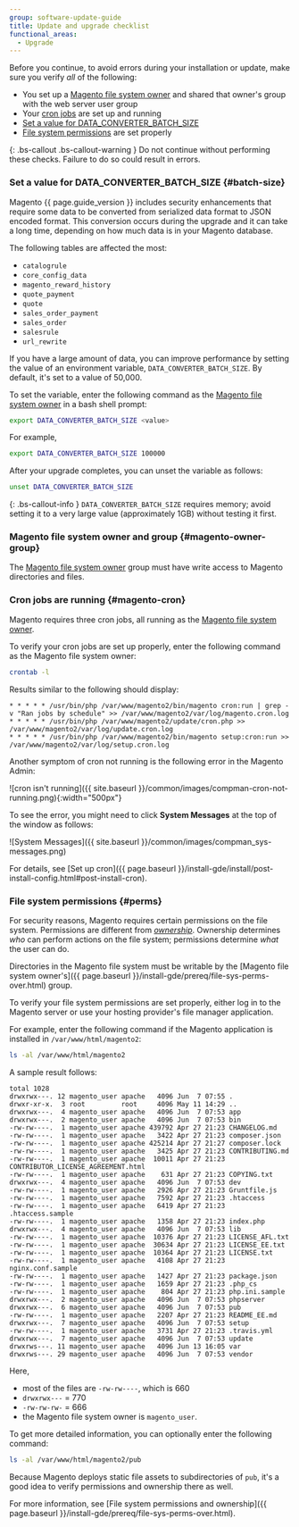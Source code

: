 ```yaml
---
group: software-update-guide
title: Update and upgrade checklist
functional_areas:
  - Upgrade
---
```


Before you continue, to avoid errors during your installation or update, make sure you verify *all* of the following:

* You set up a [Magento file system owner](#magento-owner-group) and shared that owner's group with the web server user group
* Your [cron jobs](#magento-cron) are set up and running
* [Set a value for DATA_CONVERTER_BATCH_SIZE](#batch-size)
* [File system permissions](#perms) are set properly

{: .bs-callout .bs-callout-warning  }
Do not continue without performing these checks. Failure to do so could result in errors.

### Set a value for DATA_CONVERTER_BATCH_SIZE {#batch-size}

Magento {{ page.guide_version }} includes security enhancements that require some data to be converted from serialized data format to JSON encoded format.
This conversion occurs during the upgrade and it can take a long time, depending on how much data is in your Magento database.

The following tables are affected the most:

* `catalogrule`
* `core_config_data`
* `magento_reward_history`
* `quote_payment`
* `quote`
* `sales_order_payment`
* `sales_order`
* `salesrule`
* `url_rewrite`

If you have a large amount of data, you can improve performance by setting the value of an environment variable, `DATA_CONVERTER_BATCH_SIZE`.
By default, it's set to a value of 50,000.

To set the variable, enter the following command as the [Magento file system owner](https://glossary.magento.com/magento-file-system-owner) in a bash shell prompt:
```bash
export DATA_CONVERTER_BATCH_SIZE <value>
```

For example,
```bash
export DATA_CONVERTER_BATCH_SIZE 100000
```

After your upgrade completes, you can unset the variable as follows:
```bash
unset DATA_CONVERTER_BATCH_SIZE
```

{: .bs-callout-info }
`DATA_CONVERTER_BATCH_SIZE` requires memory; avoid setting it to a very large value (approximately 1GB) without testing it first.

### Magento file system owner and group {#magento-owner-group}

The [Magento file system owner](https://glossary.magento.com/magento-file-system-owner) group must have write access to Magento directories and files.

### Cron jobs are running {#magento-cron}

Magento requires three cron jobs, all running as the [Magento file system owner](https://glossary.magento.com/magento-file-system-owner).

To verify your cron jobs are set up properly, enter the following command as the Magento file system owner:
```bash
crontab -l
```

Results similar to the following should display:

```terminal
* * * * * /usr/bin/php /var/www/magento2/bin/magento cron:run | grep -v "Ran jobs by schedule" >> /var/www/magento2/var/log/magento.cron.log
* * * * * /usr/bin/php /var/www/magento2/update/cron.php >> /var/www/magento2/var/log/update.cron.log
* * * * * /usr/bin/php /var/www/magento2/bin/magento setup:cron:run >> /var/www/magento2/var/log/setup.cron.log
```

Another symptom of cron not running is the following error in the Magento Admin:

![cron isn't running]({{ site.baseurl }}/common/images/compman-cron-not-running.png){:width="500px"}

To see the error, you might need to click **System Messages** at the top of the window as follows:

![System Messages]({{ site.baseurl }}/common/images/compman_sys-messages.png)

For details, see [Set up cron]({{ page.baseurl }}/install-gde/install/post-install-config.html#post-install-cron).

### File system permissions {#perms}

For security reasons, Magento requires certain permissions on the file system. Permissions are different from [*ownership*](#magento-owner-group).
Ownership determines *who* can perform actions on the file system; permissions determine *what* the user can do.

Directories in the Magento file system must be writable by the [Magento file system owner's]({{ page.baseurl }}/install-gde/prereq/file-sys-perms-over.html) group.

To verify your file system permissions are set properly, either log in to the Magento server or use your hosting provider's file manager application.

For example, enter the following command if the Magento application is installed in `/var/www/html/magento2`:
```bash
ls -al /var/www/html/magento2
```

A sample result follows:

```terminal
total 1028
drwxrwx---. 12 magento_user apache   4096 Jun  7 07:55 .
drwxr-xr-x.  3 root         root     4096 May 11 14:29 ..
drwxrwx---.  4 magento_user apache   4096 Jun  7 07:53 app
drwxrwx---.  2 magento_user apache   4096 Jun  7 07:53 bin
-rw-rw----.  1 magento_user apache 439792 Apr 27 21:23 CHANGELOG.md
-rw-rw----.  1 magento_user apache   3422 Apr 27 21:23 composer.json
-rw-rw----.  1 magento_user apache 425214 Apr 27 21:27 composer.lock
-rw-rw----.  1 magento_user apache   3425 Apr 27 21:23 CONTRIBUTING.md
-rw-rw----.  1 magento_user apache  10011 Apr 27 21:23 CONTRIBUTOR_LICENSE_AGREEMENT.html
-rw-rw----.  1 magento_user apache    631 Apr 27 21:23 COPYING.txt
drwxrwx---.  4 magento_user apache   4096 Jun  7 07:53 dev
-rw-rw----.  1 magento_user apache   2926 Apr 27 21:23 Gruntfile.js
-rw-rw----.  1 magento_user apache   7592 Apr 27 21:23 .htaccess
-rw-rw----.  1 magento_user apache   6419 Apr 27 21:23 .htaccess.sample
-rw-rw----.  1 magento_user apache   1358 Apr 27 21:23 index.php
drwxrwx---.  4 magento_user apache   4096 Jun  7 07:53 lib
-rw-rw----.  1 magento_user apache  10376 Apr 27 21:23 LICENSE_AFL.txt
-rw-rw----.  1 magento_user apache  30634 Apr 27 21:23 LICENSE_EE.txt
-rw-rw----.  1 magento_user apache  10364 Apr 27 21:23 LICENSE.txt
-rw-rw----.  1 magento_user apache   4108 Apr 27 21:23 nginx.conf.sample
-rw-rw----.  1 magento_user apache   1427 Apr 27 21:23 package.json
-rw-rw----.  1 magento_user apache   1659 Apr 27 21:23 .php_cs
-rw-rw----.  1 magento_user apache    804 Apr 27 21:23 php.ini.sample
drwxrwx---.  2 magento_user apache   4096 Jun  7 07:53 phpserver
drwxrwx---.  6 magento_user apache   4096 Jun  7 07:53 pub
-rw-rw----.  1 magento_user apache   2207 Apr 27 21:23 README_EE.md
drwxrwx---.  7 magento_user apache   4096 Jun  7 07:53 setup
-rw-rw----.  1 magento_user apache   3731 Apr 27 21:23 .travis.yml
drwxrwx---.  7 magento_user apache   4096 Jun  7 07:53 update
drwxrws---. 11 magento_user apache   4096 Jun 13 16:05 var
drwxrws---. 29 magento_user apache   4096 Jun  7 07:53 vendor
```

Here,
- most of the files are `-rw-rw----`, which is 660
- `drwxrwx---` = 770
- `-rw-rw-rw-` = 666
- the Magento file system owner is `magento_user`.

To get more detailed information, you can optionally enter the following command:
```bash
ls -al /var/www/html/magento2/pub
```

Because Magento deploys static file assets to subdirectories of `pub`, it's a good idea to verify permissions and ownership there as well.

For more information, see [File system permissions and ownership]({{ page.baseurl }}/install-gde/prereq/file-sys-perms-over.html).

